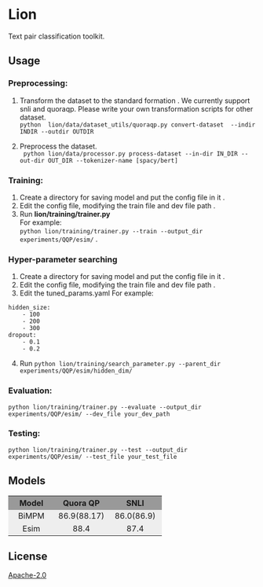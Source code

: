 #  Lion
Text pair classification toolkit.

## Usage

 ### Preprocessing:
 1. Transform the dataset to the standard formation . We currently support snli and quoraqp. Please write your own transformation scripts for other dataset.  
 `python  lion/data/dataset_utils/quoraqp.py convert-dataset  --indir INDIR --outdir OUTDIR`
 
 2. Preprocess the dataset.  
 ` python lion/data/processor.py process-dataset --in-dir IN_DIR --out-dir OUT_DIR --tokenizer-name [spacy/bert]`

 ### Training:  
1. Create a directory for saving model and put the config file in it . 
2. Edit the config file, modifying the train file and dev file path . 
3. Run **lion/training/trainer.py**   
For example:  
`python lion/training/trainer.py --train --output_dir experiments/QQP/esim/` . 

### Hyper-parameter searching
1. Create a directory for saving model and put the config file in it . 
2. Edit the config file, modifying the train file and dev file path . 
3. Edit the tuned_params.yaml 
For example:
```
hidden_size:
    - 100
    - 200
    - 300
dropout:
    - 0.1
    - 0.2
```
4. Run `python lion/training/search_parameter.py --parent_dir experiments/QQP/esim/hidden_dim/` 


 ### Evaluation:
 `python lion/training/trainer.py --evaluate --output_dir experiments/QQP/esim/ --dev_file your_dev_path`
 
 ### Testing:
`python lion/training/trainer.py --test --output_dir experiments/QQP/esim/ --test_file your_test_file`


## Models

<table>
  <tr>
    <th width=30%, bgcolor=#999999 >Model</th> 
    <th width=35%, bgcolor=#999999>Quora QP</th>
    <th width="35%", bgcolor=#999999>SNLI</th>
  </tr>
  <tr>
    <td align="center", bgcolor=#eeeeee> BiMPM </td>
    <td align="center", bgcolor=#eeeeee> 86.9(88.17) </td>
    <td align="center", bgcolor=#eeeeee> 86.0(86.9) </td>
  </tr>
  <tr>
    <td align="center", bgcolor=#eeeeee> Esim </td>
    <td align="center", bgcolor=#eeeeee> 88.4 </td>
    <td align="center", bgcolor=#eeeeee> 87.4 </td>
  </tr>

</table>

## License

[Apache-2.0](https://opensource.org/licenses/Apache-2.0)
